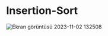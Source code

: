 # Insertion-Sort

![Ekran görüntüsü 2023-11-02 132508](https://github.com/Ekrem-Yilmaz/Insertion-Sort/assets/142319046/34c72731-8b38-44cf-b60f-a5a14064550b)
